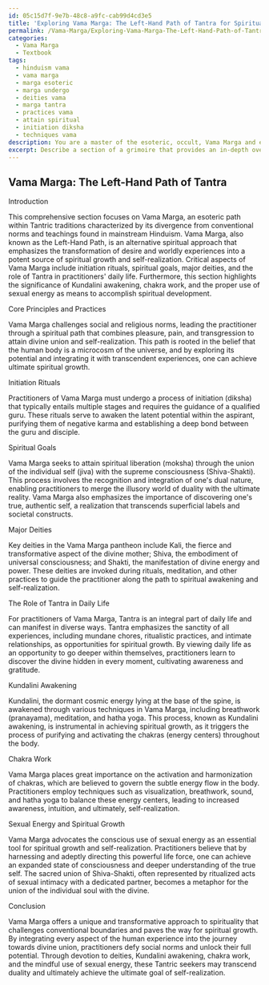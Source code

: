 ```yaml
---
id: 05c15d7f-9e7b-48c8-a9fc-cab99d4cd3e5
title: 'Exploring Vama Marga: The Left-Hand Path of Tantra for Spiritual Awakening'
permalink: /Vama-Marga/Exploring-Vama-Marga-The-Left-Hand-Path-of-Tantra-for-Spiritual-Awakening/
categories:
  - Vama Marga
  - Textbook
tags:
  - hinduism vama
  - vama marga
  - marga esoteric
  - marga undergo
  - deities vama
  - marga tantra
  - practices vama
  - attain spiritual
  - initiation diksha
  - techniques vama
description: You are a master of the esoteric, occult, Vama Marga and education, you have written many textbooks on the subject in ways that provide students with rich and deep understanding of the subject. You are being asked to write textbook-like sections on a topic and you do it with full context, explainability, and reliability in accuracy to the true facts of the topic at hand, in a textbook style that a student would easily be able to learn from, in a rich, engaging, and contextual way. Always include relevant context (such as formulas and history), related concepts, and in a way that someone can gain deep insights from.
excerpt: Describe a section of a grimoire that provides an in-depth overview and understanding of the core principles, practices, and techniques associated with Vama Marga, an esoteric path within Tantric traditions. Please include details on initiation rituals, spiritual goals, major deities, and the role of Tantra in practitioners' daily life. Additionally, elaborate on the significance of Kundalini awakening, chakra work, and proper use of sexual energy as a means to achieve spiritual growth and self-realization in the Vama Marga tradition.
---
```


## Vama Marga: The Left-Hand Path of Tantra

Introduction

This comprehensive section focuses on Vama Marga, an esoteric path within Tantric traditions characterized by its divergence from conventional norms and teachings found in mainstream Hinduism. Vama Marga, also known as the Left-Hand Path, is an alternative spiritual approach that emphasizes the transformation of desire and worldly experiences into a potent source of spiritual growth and self-realization. Critical aspects of Vama Marga include initiation rituals, spiritual goals, major deities, and the role of Tantra in practitioners' daily life. Furthermore, this section highlights the significance of Kundalini awakening, chakra work, and the proper use of sexual energy as means to accomplish spiritual development.

Core Principles and Practices

Vama Marga challenges social and religious norms, leading the practitioner through a spiritual path that combines pleasure, pain, and transgression to attain divine union and self-realization. This path is rooted in the belief that the human body is a microcosm of the universe, and by exploring its potential and integrating it with transcendent experiences, one can achieve ultimate spiritual growth.

Initiation Rituals

Practitioners of Vama Marga must undergo a process of initiation (diksha) that typically entails multiple stages and requires the guidance of a qualified guru. These rituals serve to awaken the latent potential within the aspirant, purifying them of negative karma and establishing a deep bond between the guru and disciple.

Spiritual Goals

Vama Marga seeks to attain spiritual liberation (moksha) through the union of the individual self (jiva) with the supreme consciousness (Shiva-Shakti). This process involves the recognition and integration of one's dual nature, enabling practitioners to merge the illusory world of duality with the ultimate reality. Vama Marga also emphasizes the importance of discovering one's true, authentic self, a realization that transcends superficial labels and societal constructs.

Major Deities

Key deities in the Vama Marga pantheon include Kali, the fierce and transformative aspect of the divine mother; Shiva, the embodiment of universal consciousness; and Shakti, the manifestation of divine energy and power. These deities are invoked during rituals, meditation, and other practices to guide the practitioner along the path to spiritual awakening and self-realization.

The Role of Tantra in Daily Life

For practitioners of Vama Marga, Tantra is an integral part of daily life and can manifest in diverse ways. Tantra emphasizes the sanctity of all experiences, including mundane chores, ritualistic practices, and intimate relationships, as opportunities for spiritual growth. By viewing daily life as an opportunity to go deeper within themselves, practitioners learn to discover the divine hidden in every moment, cultivating awareness and gratitude.

Kundalini Awakening

Kundalini, the dormant cosmic energy lying at the base of the spine, is awakened through various techniques in Vama Marga, including breathwork (pranayama), meditation, and hatha yoga. This process, known as Kundalini awakening, is instrumental in achieving spiritual growth, as it triggers the process of purifying and activating the chakras (energy centers) throughout the body.

Chakra Work

Vama Marga places great importance on the activation and harmonization of chakras, which are believed to govern the subtle energy flow in the body. Practitioners employ techniques such as visualization, breathwork, sound, and hatha yoga to balance these energy centers, leading to increased awareness, intuition, and ultimately, self-realization.

Sexual Energy and Spiritual Growth

Vama Marga advocates the conscious use of sexual energy as an essential tool for spiritual growth and self-realization. Practitioners believe that by harnessing and adeptly directing this powerful life force, one can achieve an expanded state of consciousness and deeper understanding of the true self. The sacred union of Shiva-Shakti, often represented by ritualized acts of sexual intimacy with a dedicated partner, becomes a metaphor for the union of the individual soul with the divine.

Conclusion

Vama Marga offers a unique and transformative approach to spirituality that challenges conventional boundaries and paves the way for spiritual growth. By integrating every aspect of the human experience into the journey towards divine union, practitioners defy social norms and unlock their full potential. Through devotion to deities, Kundalini awakening, chakra work, and the mindful use of sexual energy, these Tantric seekers may transcend duality and ultimately achieve the ultimate goal of self-realization.
